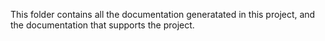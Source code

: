 This folder contains all the documentation generatated in this project, and the documentation that supports the project.
